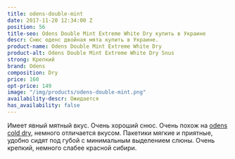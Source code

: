 ```yaml
---
title: odens-double-mint
date: 2017-11-20 12:34:00 Z
position: 56
title-seo: Odens Double Mint Extreme White Dry купить в Украине
descr: Снюс оденс двойная мята купить в Украине.
product-name: Odens Double Mint Extreme White Dry
product-alt: Odens Double Mint Extreme White Dry Snus
strong: Крепкий
brand: Odens
composition: Dry
price: 160
opt-price: 149
image: "/img/products/odens-double-mint.png"
availability-descr: Ожидается
has_availability: false
---
```


Имеет явный мятный вкус. Очень хороший снюс. Очень похож на [odens cold dry](/odens-cold-dry), немного отличается вкусом.
Пакетики мягкие и приятные, удобно сидят под губой с минимальным выделением слюны. Очень крепкий, немного слабее красной сибири.